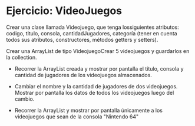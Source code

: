 # Ejercicio: VideoJuegos

Crear una clase llamada Videojuego, que tenga lossiguientes atributos: codigo, titulo, consola, cantidadJugadores, categoría (tener en cuenta todos sus atributos, constructores, métodos getters y setters).

Crear una ArrayList de tipo VideojuegoCrear 5 videojuegos y guardarlos en la collection.

- Recorrer la ArrayList creada y mostrar por pantalla el título, consola y cantidad de jugadores de los videojuegos almacenados.

- Cambiar el nombre y la cantidad de jugadores de dos videojuegos. Mostrar por pantalla los datos de todos los videojuegos luego del cambio.

- Recorrer la ArrayList y mostrar por pantalla únicamente a los videojuegos que sean de la consola "Nintendo 64"